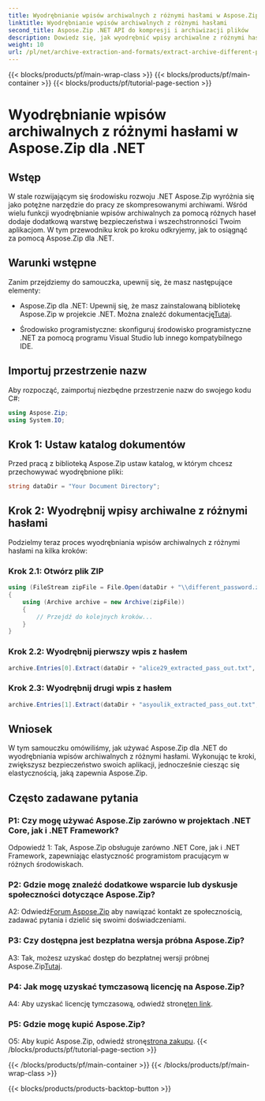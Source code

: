 ```yaml
---
title: Wyodrębnianie wpisów archiwalnych z różnymi hasłami w Aspose.Zip dla .NET
linktitle: Wyodrębnianie wpisów archiwalnych z różnymi hasłami
second_title: Aspose.Zip .NET API do kompresji i archiwizacji plików
description: Dowiedz się, jak wyodrębnić wpisy archiwalne z różnymi hasłami w Aspose.Zip dla .NET. Zwiększ bezpieczeństwo i elastyczność swoich aplikacji.
weight: 10
url: /pl/net/archive-extraction-and-formats/extract-archive-different-passwords/
---
```


{{< blocks/products/pf/main-wrap-class >}}
{{< blocks/products/pf/main-container >}}
{{< blocks/products/pf/tutorial-page-section >}}

# Wyodrębnianie wpisów archiwalnych z różnymi hasłami w Aspose.Zip dla .NET

## Wstęp

W stale rozwijającym się środowisku rozwoju .NET Aspose.Zip wyróżnia się jako potężne narzędzie do pracy ze skompresowanymi archiwami. Wśród wielu funkcji wyodrębnianie wpisów archiwalnych za pomocą różnych haseł dodaje dodatkową warstwę bezpieczeństwa i wszechstronności Twoim aplikacjom. W tym przewodniku krok po kroku odkryjemy, jak to osiągnąć za pomocą Aspose.Zip dla .NET.

## Warunki wstępne

Zanim przejdziemy do samouczka, upewnij się, że masz następujące elementy:

-  Aspose.Zip dla .NET: Upewnij się, że masz zainstalowaną bibliotekę Aspose.Zip w projekcie .NET. Można znaleźć dokumentację[Tutaj](https://reference.aspose.com/zip/net/).

- Środowisko programistyczne: skonfiguruj środowisko programistyczne .NET za pomocą programu Visual Studio lub innego kompatybilnego IDE.

## Importuj przestrzenie nazw

Aby rozpocząć, zaimportuj niezbędne przestrzenie nazw do swojego kodu C#:

```csharp
using Aspose.Zip;
using System.IO;
```

## Krok 1: Ustaw katalog dokumentów

Przed pracą z biblioteką Aspose.Zip ustaw katalog, w którym chcesz przechowywać wyodrębnione pliki:

```csharp
string dataDir = "Your Document Directory";
```

## Krok 2: Wyodrębnij wpisy archiwalne z różnymi hasłami

Podzielmy teraz proces wyodrębniania wpisów archiwalnych z różnymi hasłami na kilka kroków:

### Krok 2.1: Otwórz plik ZIP

```csharp
using (FileStream zipFile = File.Open(dataDir + "\\different_password.zip", FileMode.Open))
{
    using (Archive archive = new Archive(zipFile))
    {
        // Przejdź do kolejnych kroków...
    }
}
```

### Krok 2.2: Wyodrębnij pierwszy wpis z hasłem

```csharp
archive.Entries[0].Extract(dataDir + "alice29_extracted_pass_out.txt", "first_pass");
```

### Krok 2.3: Wyodrębnij drugi wpis z hasłem

```csharp
archive.Entries[1].Extract(dataDir + "asyoulik_extracted_pass_out.txt", "second_pass");
```

## Wniosek

W tym samouczku omówiliśmy, jak używać Aspose.Zip dla .NET do wyodrębniania wpisów archiwalnych z różnymi hasłami. Wykonując te kroki, zwiększysz bezpieczeństwo swoich aplikacji, jednocześnie ciesząc się elastycznością, jaką zapewnia Aspose.Zip.

## Często zadawane pytania

### P1: Czy mogę używać Aspose.Zip zarówno w projektach .NET Core, jak i .NET Framework?

Odpowiedź 1: Tak, Aspose.Zip obsługuje zarówno .NET Core, jak i .NET Framework, zapewniając elastyczność programistom pracującym w różnych środowiskach.

### P2: Gdzie mogę znaleźć dodatkowe wsparcie lub dyskusje społeczności dotyczące Aspose.Zip?

 A2: Odwiedź[Forum Aspose.Zip](https://forum.aspose.com/c/zip/37) aby nawiązać kontakt ze społecznością, zadawać pytania i dzielić się swoimi doświadczeniami.

### P3: Czy dostępna jest bezpłatna wersja próbna Aspose.Zip?

 A3: Tak, możesz uzyskać dostęp do bezpłatnej wersji próbnej Aspose.Zip[Tutaj](https://releases.aspose.com/).

### P4: Jak mogę uzyskać tymczasową licencję na Aspose.Zip?

 A4: Aby uzyskać licencję tymczasową, odwiedź stronę[ten link](https://purchase.aspose.com/temporary-license/).

### P5: Gdzie mogę kupić Aspose.Zip?

 O5: Aby kupić Aspose.Zip, odwiedź stronę[strona zakupu](https://purchase.aspose.com/buy).
{{< /blocks/products/pf/tutorial-page-section >}}

{{< /blocks/products/pf/main-container >}}
{{< /blocks/products/pf/main-wrap-class >}}

{{< blocks/products/products-backtop-button >}}
